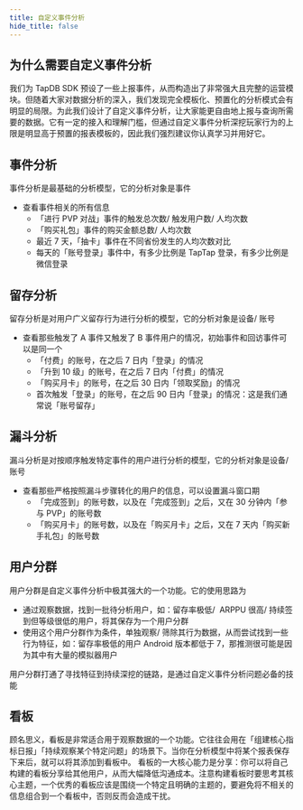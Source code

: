 ```yaml
---
title: 自定义事件分析
hide_title: false
---
```


## 为什么需要自定义事件分析
我们为 TapDB SDK 预设了一些上报事件，从而构造出了非常强大且完整的运营模块。但随着大家对数据分析的深入，我们发现完全模板化、预置化的分析模式会有明显的局限。为此我们设计了自定义事件分析，让大家能更自由地上报与查询所需要的数据。它有一定的接入和理解门槛，但通过自定义事件分析深挖玩家行为的上限是明显高于预置的报表模板的，因此我们强烈建议你认真学习并用好它。
## 事件分析
事件分析是最基础的分析模型，它的分析对象是事件
- 查看事件相关的所有信息
  - 「进行 PVP 对战」事件的触发总次数/ 触发用户数/ 人均次数
  - 「购买礼包」事件的购买金额总数/ 人均次数
  - 最近 7 天，「抽卡」事件在不同省份发生的人均次数对比
  - 每天的「账号登录」事件中，有多少比例是 TapTap 登录，有多少比例是微信登录
## 留存分析
留存分析是对用户广义留存行为进行分析的模型，它的分析对象是设备/ 账号
- 查看那些触发了 A 事件又触发了 B 事件用户的情况，初始事件和回访事件可以是同一个
  - 「付费」的账号，在之后 7 日内「登录」的情况
  - 「升到 10 级」的账号，在之后 7 日内「付费」的情况
  - 「购买月卡」的账号，在之后 30 日内「领取奖励」的情况
  - 首次触发「登录」的账号，在之后 90 日内「登录」的情况：这是我们通常说「账号留存」
## 漏斗分析
漏斗分析是对按顺序触发特定事件的用户进行分析的模型，它的分析对象是设备/ 账号
- 查看那些严格按照漏斗步骤转化的用户的信息，可以设置漏斗窗口期
  - 「完成签到」的账号数，以及在「完成签到」之后，又在 30 分钟内「参与 PVP」的账号数
  - 「购买月卡」的账号数，以及在「购买月卡」之后，又在 7 天内「购买新手礼包」的账号数
## 用户分群
用户分群是自定义事件分析中极其强大的一个功能。它的使用思路为
- 通过观察数据，找到一批待分析用户，如：留存率极低/  ARPPU 很高/ 持续签到但等级很低的用户，将其保存为一个用户分群
- 使用这个用户分群作为条件，单独观察/ 筛除其行为数据，从而尝试找到一些行为特征，如：留存率极低的用户 Android 版本都低于 7，那推测很可能是因为其中有大量的模拟器用户

用户分群打通了寻找特征到持续深挖的链路，是通过自定义事件分析问题必备的技能
## 看板
顾名思义，看板是非常适合用于观察数据的一个功能。它往往会用在「组建核心指标日报」「持续观察某个特定问题」的场景下。当你在分析模型中将某个报表保存下来后，就可以将其添加到看板中。
看板的一大核心能力是分享：你可以将自己构建的看板分享给其他用户，从而大幅降低沟通成本。注意构建看板时要思考其核心主题，一个优秀的看板应该是围绕一个特定且明确的主题的，要避免将不相关的信息组合到一个看板中，否则反而会造成干扰。
